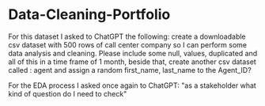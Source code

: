 # Data-Cleaning-Portfolio

For this dataset I asked to ChatGPT the following:
create a downloadable csv dataset with 500 rows of call center company so I can perform some data analysis and cleaning.
Please include some null, values, duplicated and all of this in a time frame of 1 month, 
beside that, create another csv dataset called : agent and assign a random first_name, last_name to the Agent_ID?

For the EDA process I asked once again to ChatGPT:
"as a stakeholder what kind of question do I need to check"
